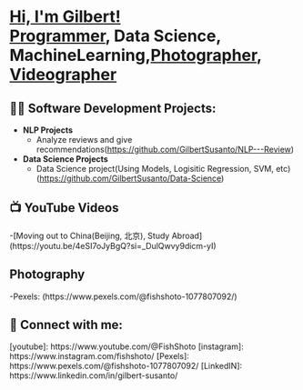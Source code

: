 <h1><a href="https://www.linkedin.com/in/gilbert-susanto/">Hi, I'm Gilbert! </a><br/><a href="https://github.com/GilbertSusanto">Programmer</a>, <a >Data Science</a>, <a >MachineLearning</a>,<a href ="https://www.instagram.com/fishshoto/" >Photographer</a>, <a href="https://www.youtube.com/@FishShoto">Videographer</a></h1>

<h2>👨‍💻 Software Development Projects:</h2>

- <b>NLP Projects</b>
  - Analyze reviews and give recommendations(https://github.com/GilbertSusanto/NLP---Review)
- <b>Data Science Projects</b>
  - Data Science project(Using Models, Logisitic Regression, SVM, etc)(https://github.com/GilbertSusanto/Data-Science)

<h2>📺 YouTube Videos</h2>
-[Moving out to China(Beijing, 北京), Study Abroad](https://youtu.be/4eSI7oJyBgQ?si=_DulQwvy9dicm-yI)

<h2>Photography</h2>
-Pexels: (https://www.pexels.com/@fishshoto-1077807092/)

<h2> 🤳 Connect with me:</h2>
[youtube]: https://www.youtube.com/@FishShoto
[instagram]: https://www.instagram.com/fishshoto/
[Pexels]: https://www.pexels.com/@fishshoto-1077807092/
[LinkedIN]: https://www.linkedin.com/in/gilbert-susanto/
